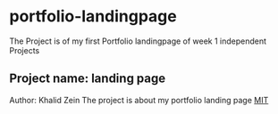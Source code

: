 # portfolio-landingpage

The Project is of my first Portfolio landingpage of week 1 independent Projects

## Project name: landing page
Author: Khalid Zein
The project is about my portfolio landing page
[MIT](https://khalid-zein.github.io/portfolio-landingpage/)
